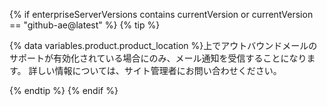 {% if enterpriseServerVersions contains currentVersion or currentVersion == "github-ae@latest" %}
  {% tip %}

  {% data variables.product.product_location %}上でアウトバウンドメールのサポートが有効化されている場合にのみ、メール通知を受信することになります。 詳しい情報については、サイト管理者にお問い合わせください。

  {% endtip %}
{% endif %}
